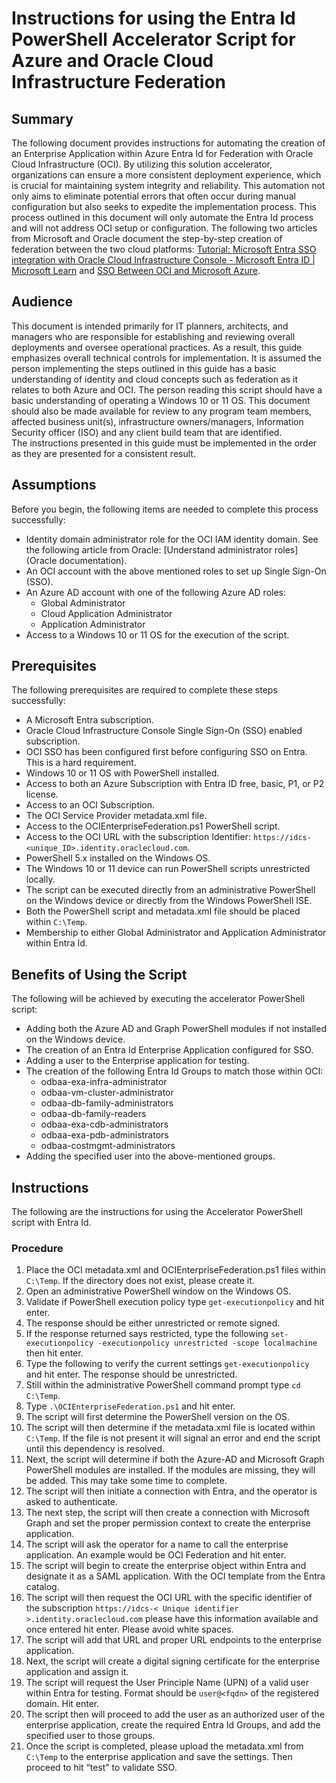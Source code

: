 # Instructions for using the Entra Id PowerShell Accelerator Script for Azure and Oracle Cloud Infrastructure Federation

## Summary
The following document provides instructions for automating the creation of an Enterprise Application within Azure Entra Id for Federation with Oracle Cloud Infrastructure (OCI). By utilizing this solution accelerator, organizations can ensure a more consistent deployment experience, which is crucial for maintaining system integrity and reliability. This automation not only aims to eliminate potential errors that often occur during manual configuration but also seeks to expedite the implementation process. This process outlined in this document will only automate the Entra Id process and will not address OCI setup or configuration. The following two articles from Microsoft and Oracle document the step-by-step creation of federation between the two cloud platforms: [Tutorial: Microsoft Entra SSO integration with Oracle Cloud Infrastructure Console - Microsoft Entra ID | Microsoft Learn](https://learn.microsoft.com/en-us/entra/identity/saas-apps/oracle-cloud-tutorial) and [SSO Between OCI and Microsoft Azure](oracle.com).

## Audience
This document is intended primarily for IT planners, architects, and managers who are responsible for establishing and reviewing overall deployments and oversee operational practices. As a result, this guide emphasizes overall technical controls for implementation. It is assumed the person implementing the steps outlined in this guide has a basic understanding of identity and cloud concepts such as federation as it relates to both Azure and OCI. The person reading this script should have a basic understanding of operating a Windows 10 or 11 OS.
This document should also be made available for review to any program team members, affected business unit(s), infrastructure owners/managers, Information Security officer (ISO) and any client build team that are identified.  
The instructions presented in this guide must be implemented in the order as they are presented for a consistent result. 

## Assumptions
Before you begin, the following items are needed to complete this process successfully:
- Identity domain administrator role for the OCI IAM identity domain. See the following article from Oracle: [Understand administrator roles](Oracle documentation).
- An OCI account with the above mentioned roles to set up Single Sign-On (SSO).
- An Azure AD account with one of the following Azure AD roles:
  - Global Administrator
  - Cloud Application Administrator
  - Application Administrator
- Access to a Windows 10 or 11 OS for the execution of the script.

## Prerequisites
The following prerequisites are required to complete these steps successfully:
- A Microsoft Entra subscription.
- Oracle Cloud Infrastructure Console Single Sign-On (SSO) enabled subscription.
- OCI SSO has been configured first before configuring SSO on Entra. This is a hard requirement.
- Windows 10 or 11 OS with PowerShell installed.
- Access to both an Azure Subscription with Entra ID free, basic, P1, or P2 license.
- Access to an OCI Subscription.
- The OCI Service Provider metadata.xml file.
- Access to the OCIEnterpriseFederation.ps1 PowerShell script.
- Access to the OCI URL with the subscription Identifier: `https://idcs-<unique_ID>.identity.oraclecloud.com`.
- PowerShell 5.x installed on the Windows OS.
- The Windows 10 or 11 device can run PowerShell scripts unrestricted locally.
- The script can be executed directly from an administrative PowerShell on the Windows device or directly from the Windows PowerShell ISE.
- Both the PowerShell script and metadata.xml file should be placed within `C:\Temp`.
- Membership to either Global Administrator and Application Administrator within Entra Id.

## Benefits of Using the Script
The following will be achieved by executing the accelerator PowerShell script:
- Adding both the Azure AD and Graph PowerShell modules if not installed on the Windows device.
- The creation of an Entra Id Enterprise Application configured for SSO.
- Adding a user to the Enterprise application for testing.
- The creation of the following Entra Id Groups to match those within OCI:
  - odbaa-exa-infra-administrator
  - odbaa-vm-cluster-administrator
  - odbaa-db-family-administrators
  - odbaa-db-family-readers
  - odbaa-exa-cdb-administrators
  - odbaa-exa-pdb-administrators
  - odbaa-costmgmt-administrators
- Adding the specified user into the above-mentioned groups.

## Instructions
The following are the instructions for using the Accelerator PowerShell script with Entra Id.

### Procedure
1. Place the OCI metadata.xml and OCIEnterpriseFederation.ps1 files within `C:\Temp`. If the directory does not exist, please create it.
2. Open an administrative PowerShell window on the Windows OS.
3. Validate if PowerShell execution policy type `get-executionpolicy` and hit enter.
4. The response should be either unrestricted or remote signed.
5. If the response returned says restricted, type the following `set-executionpolicy -executionpolicy unrestricted -scope localmachine` then hit enter.
6. Type the following to verify the current settings `get-executionpolicy` and hit enter. The response should be unrestricted.
7. Still within the administrative PowerShell command prompt type `cd C:\Temp`.
8. Type  `.\OCIEnterpriseFederation.ps1` and hit enter.
9. The script will first determine the PowerShell version on the OS.
10. The script will then determine if the metadata.xml file is located within `C:\Temp`. If the file is not present it will signal an error and end the script until this dependency is resolved.
11. Next, the script will determine if both the Azure-AD and Microsoft Graph PowerShell modules are installed. If the modules are missing, they will be added. This may take some time to complete.
12. The script will then initiate a connection with Entra, and the operator is asked to authenticate.
13. The next step, the script will then create a connection with Microsoft Graph and set the proper permission context to create the enterprise application.
14. The script will ask the operator for a name to call the enterprise application. An example would be OCI Federation and hit enter.
15. The script will begin to create the enterprise object within Entra and designate it as a SAML application. With the OCI template from the Entra catalog.
16. The script will then request the OCI URL with the specific identifier of the subscription `https://idcs-< Unique identifier >.identity.oraclecloud.com` please have this information available and once entered hit enter. Please avoid white spaces.
17. The script will add that URL and proper URL endpoints to the enterprise application.
18. Next, the script will create a digital signing certificate for the enterprise application and assign it.
19. The script will request the User Principle Name (UPN) of a valid user within Entra for testing. Format should be `user@<fqdn>` of the registered domain. Hit enter.
20. The script then will proceed to add the user as an authorized user of the enterprise application, create the required Entra Id Groups, and add the specified user to those groups.
21. Once the script is completed, please upload the metadata.xml from `C:\Temp` to the enterprise application and save the settings. Then proceed to hit “test” to validate SSO.

